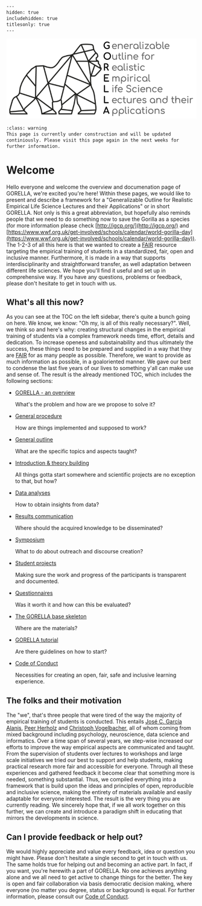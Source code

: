 
```{toctree}
---
hidden: true
includehidden: true
titlesonly: true
---
```


![gorella logo](static/gorella_logo.png)

```{admonition} About the content of this Jupyter Book
:class: warning
This page is currently under construction and will be updated continiously. Please visit this page again in the next weeks for further information.
```

# Welcome  

Hello everyone and welcome the overview and documenation page of GORELLA, we're excited you're here! Within these pages,
we would like to present and describe a framework for a "Generalizable Outline for Realistic Empirical Life Science Lectures and their Applications" or in short GORELLA. Not only is this a great abbreviation, but hopefully also reminds people that we need to do something now to save the Gorilla as a species (for more information please check [http://igcp.org/](http://igcp.org/) and [https://www.wwf.org.uk/get-involved/schools/calendar/world-gorilla-day](https://www.wwf.org.uk/get-involved/schools/calendar/world-gorilla-day)). The 1-2-3 of all this here is that we wanted to create a [FAIR](https://en.wikipedia.org/wiki/FAIR_data) resource targeting the empirical training of students in a standardized, fair, open and inclusive manner. Furthermore, it is made in a way that supports interdisciplinarity and straightforward transfer, as well adaptation between different life sciences. We hope you'll find it useful and set up in comprehensive way. If you have any questions, problems or feedback, please don't hesitate to get in touch with us.




## What's all this now?

As you can see at the TOC on the left sidebar, there's quite a bunch going on here. We know, we know: "Oh my, is all of this really necessary?". Well, we think so and here's why: creating structural changes in the empirical training of students via a complex framework needs time, effort, details and dedication. To increase openess and substainability and thus ultimately the success, these things need to be prepared and supplied in a way that they are [FAIR](https://en.wikipedia.org/wiki/FAIR_data) for as many people as possible. Therefore, we want to provide as much information as possible, in a goaloriented manner. We gave our best to condense the last five years of our lives to something y'all can make use and sense of. The result is the already mentioned TOC, which includes the following sections:

* [GORELLA - an overview](https://gorella.netlify.app/overview.html)

   What's the problem and how are we propose to solve it?

* [General procedure](https://gorella.netlify.app/procedure.html)

   How are things implemented and supposed to work?

* [General outline](https://gorella.netlify.app/outline.html)

   What are the specific topics and aspects taught?

* [Introduction & theory building](https://gorella.netlify.app/introduction_theory_building.html)

   All things gotta start somewhere and scientific projects are no exception to that, but how?

* [Data analyses](https://gorella.netlify.app/data_analyses.html)

   How to obtain insights from data?

* [Results communication](https://gorella.netlify.app/results_communication.html)

   Where should the acquired knowledge to be disseminated?

* [Symposium](https://gorella.netlify.app/symposium.html)

   What to do about outreach and discourse creation?

* [Student projects](https://gorella.netlify.app/projects.html)

   Making sure the work and progress of the participants is transparent and documented.

* [Questionnaires](https://gorella.netlify.app/questionnaires.html)

   Was it worth it and how can this be evaluated?

* [The GORELLA base skeleton](https://gorella.netlify.app/base.html)

   Where are the materials?   

* [GORELLA tutorial](https://gorella.netlify.app/tutorial.html)

   Are there guidelines on how to start?

* [Code of Conduct](https://gorella.netlify.app/coc)

   Necessities for creating an open, fair, safe and inclusive learning experience.


## The folks and their motivation

The "we", that's three people that were tired of the way the majority of empirical training of students is conducted. This entails [José C. García Alanis](), [Peer Herholz]() and [Christoph Vogelbacher](), all of whom coming from mixed background including psychology, neuroscience, data science and informatics. Over a time span of several years, we step-wise increased our efforts to improve the way empirical aspects are communicated and taught. From the supervision of students over lectures to workshops and large scale initiatives we tried our best to support and help students, making practical research more fair and accessible for everyone.
Through all these experiences and gathered feedback it become clear that something more is needed, something substantial. Thus, we compiled everything into a framework that is build upon the ideas and principles of open, reproducible and inclusive science, making the entirety of materials available and easily adaptable for everyone interested. The result is the very thing you are currently reading. We sincerely hope that, if we all work together on this further, we can create and introduce a paradigm shift in educating that mirrors the developments in science.

## Can I provide feedback or help out?

We would highly appreciate and value every feedback, idea or question you might have. Please don't hesitate a single second to get in touch with us. The same holds true for helping out and becoming an active part. In fact, if you want, you're herewith a part of GORELLA. No one achieves anything alone and we all need to get active to change things for the better. The key is open and fair collaboration via basis democratic decision making, where everyone (no matter you degree, status or background) is equal. For further information, please consult our [Code of Conduct](https://gorella.netlify.app/coc).
